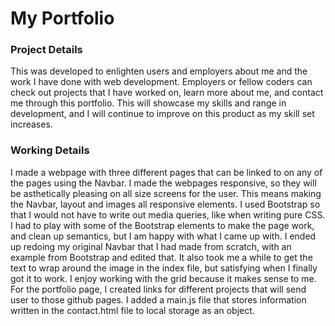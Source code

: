 <h1>My Portfolio</h1>
<h3>Project Details</h3>
<p>This was developed to enlighten users and employers about me and the work I have done with web development. Employers or fellow coders can check out projects that I have worked on, learn more about me, and contact me through this portfolio. This will showcase my skills and range in development, and I will continue to improve on this product as my skill set increases.</p>
<h3>Working Details</h3>
<p>I made a webpage with three different pages that can be linked to on any of the pages using the Navbar. I made the webpages responsive, so they will be asthetically pleasing on all size screens for the user. This means making the Navbar, layout and images all responsive elements. I used Bootstrap so that I would not have to write out media queries, like when writing pure CSS. I had to play with some of the Bootstrap elements to make the page work, and clean up semantics, but I am happy with what I came up with. I ended up redoing my original Navbar that I had made from scratch, with an example from Bootstrap and edited that. It also took me a while to get the text to wrap around the image in the index file, but satisfying when I finally got it to work. I enjoy working with the grid because it makes sense to me. For the portfolio page, I created links for different projects that will send user to those github pages. I added a main.js file that stores information written in the contact.html file to local storage as an object.</p>
